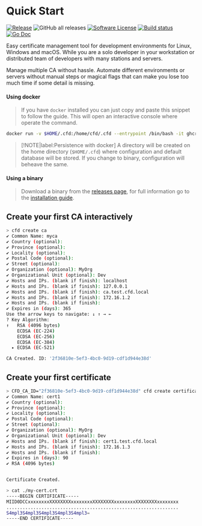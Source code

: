 # Quick Start

[![Release](https://img.shields.io/github/release/fernandezvara/certsfor.svg?style=for-the-badge)](https://github.com/fernandezvara/certsfor/releases/latest)
![GitHub all releases](https://img.shields.io/github/downloads/fernandezvara/certsfor/total?style=for-the-badge)
[![Software License](https://img.shields.io/badge/license-MIT-brightgreen.svg?style=for-the-badge)](/LICENSE)
[![Build status](https://img.shields.io/github/workflow/status/fernandezvara/certsfor/goreleaser?style=for-the-badge)](https://github.com/fernandezvara/certsfor/actions?workflow=goreleaser)
[![Go Doc](https://img.shields.io/badge/godoc-reference-blue.svg?style=for-the-badge)](http://godoc.org/github.com/fernandezvara/certsfor)

Easy certificate management tool for development environments for Linux, Windows and macOS. While you are a solo developer in your workstation or distributed team of developers with many stations and servers.

Manage multiple CA without hassle. Automate different environments or servers without manual steps or magical flags that can make you lose too much time if some detail is missing.

#### Using docker

>If you have `docker` installed you can just copy and paste this snippet to follow the guide. This will open an interactive console where operate the command.

```bash
docker run -v $HOME/.cfd:/home/cfd/.cfd --entrypoint /bin/bash -it ghcr.io/fernandezvara/cfd:latest
```

>[!NOTE|label:Persistence with docker]
>A directory will be created on the home directory (`$HOME/.cfd`) where configuration and default database will be stored. If you change to binary, configuration will beheave the same.

#### Using a binary

>Download a binary from the [releases page](https://github.com/fernandezvara/certsfor/releases), for full information go to the [installation guide](./installation).

## Create your first CA interactively

```bash
> cfd create ca
✔ Common Name: myca
✔ Country (optional): 
✔ Province (optional): 
✔ Locality (optional): 
✔ Postal Code (optional): 
✔ Street (optional): 
✔ Organization (optional): MyOrg
✔ Organizational Unit (optional): Dev
✔ Hosts and IPs. (blank if finish): localhost
✔ Hosts and IPs. (blank if finish): 127.0.0.1
✔ Hosts and IPs. (blank if finish): ca.test.cfd.local
✔ Hosts and IPs. (blank if finish): 172.16.1.2
✔ Hosts and IPs. (blank if finish): 
✔ Expires in (days): 365
Use the arrow keys to navigate: ↓ ↑ → ← 
? Key Algorithm: 
↑   RSA (4096 bytes)
    ECDSA (EC-224)
    ECDSA (EC-256)
    ECDSA (EC-384)
  ▸ ECDSA (EC-521)

CA Created. ID: '2f36810e-5ef3-4bc0-9d19-cdf1d944e38d'
```

## Create your first certificate

```bash
> CFD_CA_ID="2f36810e-5ef3-4bc0-9d19-cdf1d944e38d" cfd create certificate -c ./my-cert.crt -k ./my-cert-key.crt
✔ Common Name: cert1
✔ Country (optional): 
✔ Province (optional): 
✔ Locality (optional): 
✔ Postal Code (optional): 
✔ Street (optional): 
✔ Organization (optional): MyOrg
✔ Organizational Unit (optional): Dev
✔ Hosts and IPs. (blank if finish): cert1.test.cfd.local
✔ Hosts and IPs. (blank if finish): 172.16.1.3
✔ Hosts and IPs. (blank if finish): 
✔ Expires in (days): 90
✔ RSA (4096 bytes)


Certificate Created.

> cat ./my-cert.crt 
-----BEGIN CERTIFICATE-----
MIID0DCCxxxxxxxxXXXXXXXXxxxxxxxxXXXXXXXXxxxxxxxxXXXXXXXXxxxxxxxx
................................................................
S4mpl3S4mpl3S4mpl3S4mpl3S4mpl3=
-----END CERTIFICATE-----
```
